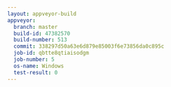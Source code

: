 ```yaml
---
layout: appveyor-build
appveyor:
  branch: master
  build-id: 47382570
  build-number: 513
  commit: 338297d50a63e6d879e85003f6e73856da0c895c
  job-id: qbtte8qtiaisodgm
  job-number: 5
  os-name: Windows
  test-result: 0
---
```

